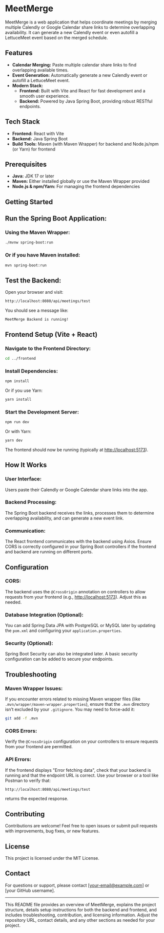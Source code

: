 # MeetMerge

MeetMerge is a web application that helps coordinate meetings by merging multiple Calendly or Google Calendar share links to determine overlapping availability. It can generate a new Calendly event or even autofill a LettuceMeet event based on the merged schedule.

## Features

- **Calendar Merging:** Paste multiple calendar share links to find overlapping available times.
- **Event Generation:** Automatically generate a new Calendly event or autofill a LettuceMeet event.
- **Modern Stack:** 
  - **Frontend:** Built with Vite and React for fast development and a smooth user experience.
  - **Backend:** Powered by Java Spring Boot, providing robust RESTful endpoints.

## Tech Stack

- **Frontend:** React with Vite
- **Backend:** Java Spring Boot
- **Build Tools:** Maven (with Maven Wrapper) for backend and Node.js/npm (or Yarn) for frontend

## Prerequisites

- **Java:** JDK 17 or later
- **Maven:** Either installed globally or use the Maven Wrapper provided
- **Node.js & npm/Yarn:** For managing the frontend dependencies

## Getting Started

## Run the Spring Boot Application:

### Using the Maven Wrapper:
```bash
./mvnw spring-boot:run
```

### Or if you have Maven installed:
```bash
mvn spring-boot:run
```

## Test the Backend:
Open your browser and visit:
```bash
http://localhost:8080/api/meetings/test
```
You should see a message like:
```arduino
MeetMerge Backend is running!
```

## Frontend Setup (Vite + React)

### Navigate to the Frontend Directory:
```bash
cd ../frontend
```

### Install Dependencies:
```bash
npm install
```
Or if you use Yarn:
```bash
yarn install
```

### Start the Development Server:
```bash
npm run dev
```
Or with Yarn:
```bash
yarn dev
```
The frontend should now be running (typically at [http://localhost:5173](http://localhost:5173)).

## How It Works

### User Interface:
Users paste their Calendly or Google Calendar share links into the app.

### Backend Processing:
The Spring Boot backend receives the links, processes them to determine overlapping availability, and can generate a new event link.

### Communication:
The React frontend communicates with the backend using Axios. Ensure CORS is correctly configured in your Spring Boot controllers if the frontend and backend are running on different ports.

## Configuration

### CORS:
The backend uses the `@CrossOrigin` annotation on controllers to allow requests from your frontend (e.g., [http://localhost:5173](http://localhost:5173)). Adjust this as needed.

### Database Integration (Optional):
You can add Spring Data JPA with PostgreSQL or MySQL later by updating the `pom.xml` and configuring your `application.properties`.

### Security (Optional):
Spring Boot Security can also be integrated later. A basic security configuration can be added to secure your endpoints.

## Troubleshooting

### Maven Wrapper Issues:
If you encounter errors related to missing Maven wrapper files (like `.mvn/wrapper/maven-wrapper.properties`), ensure that the `.mvn` directory isn’t excluded by your `.gitignore`. You may need to force-add it:
```bash
git add -f .mvn
```

### CORS Errors:
Verify the `@CrossOrigin` configuration on your controllers to ensure requests from your frontend are permitted.

### API Errors:
If the frontend displays "Error fetching data", check that your backend is running and that the endpoint URL is correct. Use your browser or a tool like Postman to verify that:
```bash
http://localhost:8080/api/meetings/test
```
returns the expected response.

## Contributing

Contributions are welcome! Feel free to open issues or submit pull requests with improvements, bug fixes, or new features.

## License

This project is licensed under the MIT License.

## Contact

For questions or support, please contact [your-email@example.com] or [your GitHub username].

---

This README file provides an overview of MeetMerge, explains the project structure, details setup instructions for both the backend and frontend, and includes troubleshooting, contribution, and licensing information. Adjust the repository URL, contact details, and any other sections as needed for your project.

